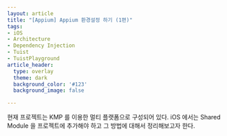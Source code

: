 ```yaml
---
layout: article
title: "[Appium] Appium 환경설정 하기 (1편)" 
tags:
- iOS
- Architecture
- Dependency Injection
- Tuist
- TuistPlayground
article_header:
  type: overlay
  theme: dark
  background_color: '#123'
  background_image: false

---
```


현재 프로젝트는 KMP 를 이용한 멀티 플랫폼으로 구성되어 있다. iOS 에서는 Shared Module 을 프로젝트에 추가해야 하고 그 방법에 대해서 정리해보고자 한다. 

<!--more-->
